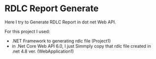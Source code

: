 
# RDLC Report Generate

Here I try to Generate RDLC Report in dot net Web API.



For this project I used:

- .NET Framework to generating rdlc file (Project1)
- in .Net Core Web API 6.0, I just Simmply copy that rdlc file created in .net 4.8 ver. (WebApplication1)

